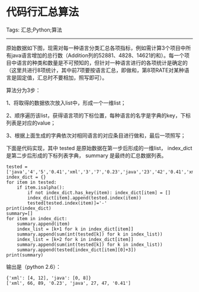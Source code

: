 # 代码行汇总算法
Tags: 汇总;Python;算法

------

原始数据如下图，现需对每一种语言分类汇总各项指标，例如需计算3个项目中所有java语言增加的总行数（Addition列的52881、4828、14621的和）。每一个项目中语言的种类和数量是不可预知的，但针对一种语言进行的各项统计是确定的（这里共进行8项统计，其中前7项要按语言汇总，即做和，第8项RATE对某种语言是固定值，汇总时不要相加，照写即可）。 
 
算法分为3步：

1、将取得的数据依次放入list中，形成一个一维list；

2、顺序遍历该list，获得语言项的下标位置，每种语言的名字是字典的key，下标列表是对应的value；

3、根据上面生成的字典依次对相同语言的对应条目进行做和，最后一项照写；

下面是代码实现，其中 tested 是原始数据在第一步后形成的一维list， index_dict 是第二步后形成的下标列表字典， summary 是最终的汇总数据列表。

    tested = ['java','4','5','0.41','xml','3','7','0.23','java','23','42','0.41','xml','63','82','0.23'] 
    index_dict = {} 
    for item in tested: 
        if item.isalpha(): 
            if not index_dict.has_key(item): index_dict[item] = [] 
            index_dict[item].append(tested.index(item)) 
            tested[tested.index(item)]='-' 
    print(index_dict) 
    summary=[] 
    for item in index_dict: 
        summary.append(item) 
        index_list = [k+1 for k in index_dict[item]] 
        summary.append(sum(int(tested[k]) for k in index_list)) 
        index_list = [k+2 for k in index_dict[item]] 
        summary.append(sum(int(tested[k]) for k in index_list)) 
        summary.append(tested[index_dict[item][0]+3]) 
    print(summary) 

输出是（python 2.6）：

    {'xml': [4, 12], 'java': [0, 8]} 
    ['xml', 66, 89, '0.23', 'java', 27, 47, '0.41']
